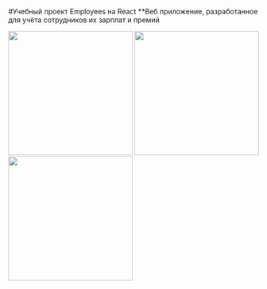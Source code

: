 #Учебный проект Employees на React
**Веб приложение, разработанное для учёта сотрудников их зарплат и премий 

<p>
  <img src="#" width="250" >
  <img src="#" width="250" >
  <img src="#" width="250" >
</p>


